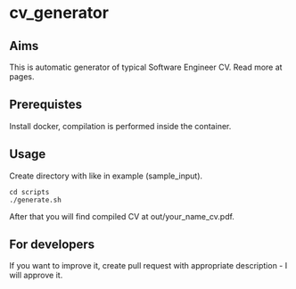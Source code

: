 # cv_generator

## Aims

This is automatic generator of typical Software Engineer CV. Read more at pages.

## Prerequistes

Install docker, compilation is performed inside the container.

## Usage

Create directory with like in example (sample_input).

```
cd scripts
./generate.sh

```

After that you will find compiled CV at out/your_name_cv.pdf.

## For developers

If you want to improve it, create pull request with appropriate description - I will approve it. 
